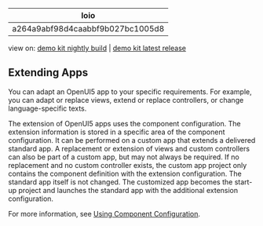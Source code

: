 <!-- loioa264a9abf98d4caabbf9b027bc1005d8 -->

| loio |
| -----|
| a264a9abf98d4caabbf9b027bc1005d8 |

<div id="loio">

view on: [demo kit nightly build](https://openui5nightly.hana.ondemand.com/#/topic/a264a9abf98d4caabbf9b027bc1005d8) | [demo kit latest release](https://openui5.hana.ondemand.com/#/topic/a264a9abf98d4caabbf9b027bc1005d8)</div>

## Extending Apps

You can adapt an OpenUI5 app to your specific requirements. For example, you can adapt or replace views, extend or replace controllers, or change language-specific texts.

The extension of OpenUI5 apps uses the component configuration. The extension information is stored in a specific area of the component configuration. It can be performed on a custom app that extends a delivered standard app. A replacement or extension of views and custom controllers can also be part of a custom app, but may not always be required. If no replacement and no custom controller exists, the custom app project only contains the component definition with the extension configuration. The standard app itself is not changed. The customized app becomes the start-up project and launches the standard app with the additional extension configuration.

For more information, see [Using Component Configuration](Using_Component_Configuration_c264d66.md).

